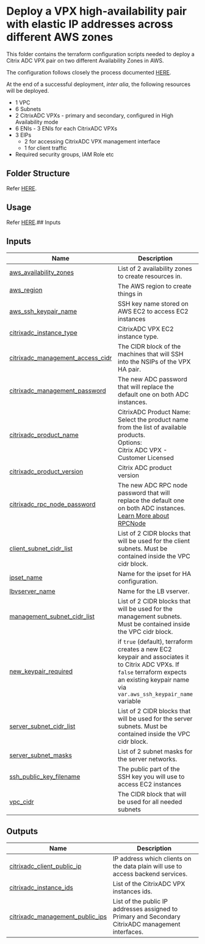 # Deploy a VPX high-availability pair with elastic IP addresses across different AWS zones

This folder contains the terraform configuration scripts needed to deploy a Citrix ADC VPX pair on two different Availability Zones in AWS.

The configuration follows closely the process documented [HERE](https://docs.citrix.com/en-us/citrix-adc/current-release/deploying-vpx/deploy-aws/vpx-ha-eip-different-aws-zones.html).

At the end of a successful deployment, _inter alia_, the following resources will be deployed.
- 1 VPC
- 6 Subnets
- 2 CitrixADC VPXs - primary and secondary, configured in High Availability mode
- 6 ENIs - 3 ENIs for each CitrixADC VPXs
- 3 EIPs
  - 2 for accessing CitrixADC VPX management interface
  - 1 for client traffic
- Required security groups, IAM Role etc

## Folder Structure

Refer [HERE](../../../../assets/common_docs/folder_structure.md).

## Usage

Refer [HERE](../../../../assets/common_docs/terraform_usage.md).## Inputs

## Inputs

| Name | Description | Type | Default | Required |
|------|-------------|------|---------|:--------:|
| <a name="input_aws_availability_zones"></a> [aws\_availability\_zones](#input\_aws\_availability\_zones) | List of 2 availability zones to create resources in. | `list(string)` | n/a | yes |
| <a name="input_aws_region"></a> [aws\_region](#input\_aws\_region) | The AWS region to create things in | `string` | n/a | yes |
| <a name="input_aws_ssh_keypair_name"></a> [aws\_ssh\_keypair\_name](#input\_aws\_ssh\_keypair\_name) | SSH key name stored on AWS EC2 to access EC2 instances | `string` | n/a | yes |
| <a name="input_citrixadc_instance_type"></a> [citrixadc\_instance\_type](#input\_citrixadc\_instance\_type) | CitrixADC VPX EC2 instance type. | `string` | `"m5.xlarge"` | no |
| <a name="input_citrixadc_management_access_cidr"></a> [citrixadc\_management\_access\_cidr](#input\_citrixadc\_management\_access\_cidr) | The CIDR block of the machines that will SSH into the NSIPs of the VPX HA pair. | `string` | n/a | yes |
| <a name="input_citrixadc_management_password"></a> [citrixadc\_management\_password](#input\_citrixadc\_management\_password) | The new ADC password that will replace the default one on both ADC instances. | `string` | n/a | yes |
| <a name="input_citrixadc_product_name"></a> [citrixadc\_product\_name](#input\_citrixadc\_product\_name) | CitrixADC Product Name: Select the product name from the list of available products.<br>  Options:<br>    Citrix ADC VPX - Customer Licensed | `string` | `"Citrix ADC VPX - Customer Licensed"` | no |
| <a name="input_citrixadc_product_version"></a> [citrixadc\_product\_version](#input\_citrixadc\_product\_version) | Citrix ADC product version | `string` | `"13.1"` | no |
| <a name="input_citrixadc_rpc_node_password"></a> [citrixadc\_rpc\_node\_password](#input\_citrixadc\_rpc\_node\_password) | The new ADC RPC node password that will replace the default one on both ADC instances. [Learn More about RPCNode](https://docs.citrix.com/en-us/citrix-adc/current-release/getting-started-with-citrix-adc/change-rpc-node-password.html) | `string` | n/a | yes |
| <a name="input_client_subnet_cidr_list"></a> [client\_subnet\_cidr\_list](#input\_client\_subnet\_cidr\_list) | List of 2 CIDR blocks that will be used for the client subnets. Must be contained inside the VPC cidr block. | `list(string)` | n/a | yes |
| <a name="input_ipset_name"></a> [ipset\_name](#input\_ipset\_name) | Name for the ipset for HA configuration. | `string` | `"ipset_tf"` | no |
| <a name="input_lbvserver_name"></a> [lbvserver\_name](#input\_lbvserver\_name) | Name for the LB vserver. | `string` | `"vserver1"` | no |
| <a name="input_management_subnet_cidr_list"></a> [management\_subnet\_cidr\_list](#input\_management\_subnet\_cidr\_list) | List of 2 CIDR blocks that will be used for the management subnets. Must be contained inside the VPC cidr block. | `list(string)` | n/a | yes |
| <a name="input_new_keypair_required"></a> [new\_keypair\_required](#input\_new\_keypair\_required) | if `true` (default), terraform creates a new EC2 keypair and associates it to Citrix ADC VPXs. If `false` terraform expects an existing keypair name via `var.aws_ssh_keypair_name` variable | `bool` | `true` | no |
| <a name="input_server_subnet_cidr_list"></a> [server\_subnet\_cidr\_list](#input\_server\_subnet\_cidr\_list) | List of 2 CIDR blocks that will be used for the server subnets. Must be contained inside the VPC cidr block. | `list(string)` | n/a | yes |
| <a name="input_server_subnet_masks"></a> [server\_subnet\_masks](#input\_server\_subnet\_masks) | List of 2 subnet masks for the server networks. | `list(string)` | n/a | yes |
| <a name="input_ssh_public_key_filename"></a> [ssh\_public\_key\_filename](#input\_ssh\_public\_key\_filename) | The public part of the SSH key you will use to access EC2 instances | `string` | n/a | yes |
| <a name="input_vpc_cidr"></a> [vpc\_cidr](#input\_vpc\_cidr) | The CIDR block that will be used for all needed subnets | `string` | n/a | yes |

## Outputs

| Name | Description |
|------|-------------|
| <a name="output_citrixadc_client_public_ip"></a> [citrixadc\_client\_public\_ip](#output\_citrixadc\_client\_public\_ip) | IP address which clients on the data plain will use to access backend services. |
| <a name="output_citrixadc_instance_ids"></a> [citrixadc\_instance\_ids](#output\_citrixadc\_instance\_ids) | List of the CitrixADC VPX instances ids. |
| <a name="output_citrixadc_management_public_ips"></a> [citrixadc\_management\_public\_ips](#output\_citrixadc\_management\_public\_ips) | List of the public IP addresses assigned to Primary and Secondary CitrixADC management interfaces. |
